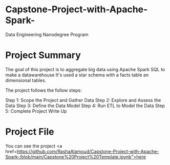 # Capstone-Project-with-Apache-Spark-
Data Engineering Nanodegree Program

# Project Summary
The goal of this project is to aggregate big data using Apache Spark SQL to make a datawarehouse It's used a star schema with a facts table an dimensional tables.

The project follows the follow steps:

Step 1: Scope the Project and Gather Data
Step 2: Explore and Assess the Data
Step 3: Define the Data Model
Step 4: Run ETL to Model the Data
Step 5: Complete Project Write Up

# Project File
You can see the project <a href=https://github.com/RashaAlamoud/Capstone-Project-with-Apache-Spark-/blob/main/Capstone%20Project%20Template.ipynb">here</a> 

